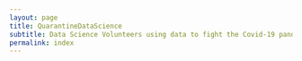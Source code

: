 ```yaml
---
layout: page
title: QuarantineDataScience
subtitle: Data Science Volunteers using data to fight the Covid-19 pandemic by connecting people, organizations, and resources.
permalink: index
---
```

